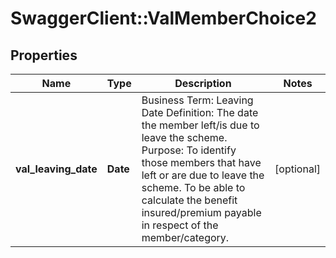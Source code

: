 # SwaggerClient::ValMemberChoice2

## Properties
Name | Type | Description | Notes
------------ | ------------- | ------------- | -------------
**val_leaving_date** | **Date** | Business Term: Leaving Date Definition: The date the member left/is due to leave the scheme. Purpose: To identify those members that have left or are due to leave the scheme. To be able to calculate the benefit insured/premium payable in respect of the member/category. | [optional] 

